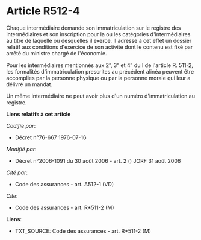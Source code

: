 # Article R512-4

Chaque intermédiaire demande son immatriculation sur le registre des intermédiaires et son inscription pour la ou les
catégories d'intermédiaires au titre de laquelle ou desquelles il exerce. Il adresse à cet effet un dossier relatif aux
conditions d'exercice de son activité dont le contenu est fixé par arrêté du ministre chargé de l'économie.

Pour les intermédiaires mentionnés aux 2°, 3° et 4° du I de l'article R. 511-2, les formalités d'immatriculation prescrites
au précédent alinéa peuvent être accomplies par la personne physique ou par la personne morale qui leur a délivré un mandat.

Un même intermédiaire ne peut avoir plus d'un numéro d'immatriculation au registre.

**Liens relatifs à cet article**

_Codifié par_:

  - Décret n°76-667 1976-07-16

_Modifié par_:

  - Décret n°2006-1091 du 30 août 2006 - art. 2 () JORF 31 août 2006

_Cité par_:

  - Code des assurances - art. A512-1 (VD)

_Cite_:

  - Code des assurances - art. R*511-2 (M)

**Liens**:

  - TXT_SOURCE: Code des assurances - art. R*511-2 (M)
